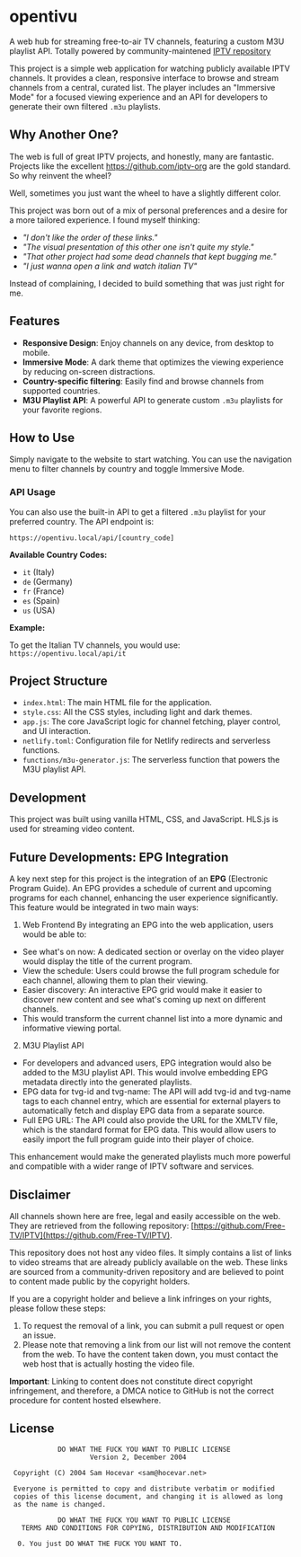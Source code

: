 # opentivu

A web hub for streaming free-to-air TV channels, featuring a custom M3U playlist API. Totally powered by community-maintened [IPTV repository](https://github.com/Free-TV/IPTV)

This project is a simple web application for watching publicly available IPTV channels. It provides a clean, responsive interface to browse and stream channels from a central, curated list. The player includes an "Immersive Mode" for a focused viewing experience and an API for developers to generate their own filtered `.m3u` playlists.

## Why Another One? 
The web is full of great IPTV projects, and honestly, many are fantastic. Projects like the excellent https://github.com/iptv-org are the gold standard. So why reinvent the wheel?

Well, sometimes you just want the wheel to have a slightly different color.

This project was born out of a mix of personal preferences and a desire for a more tailored experience. I found myself thinking:

- *"I don't like the order of these links."*
- *"The visual presentation of this other one isn't quite my style."*
- *"That other project had some dead channels that kept bugging me."*
- *"I just wanna open a link and watch italian TV"*

Instead of complaining, I decided to build something that was just right for me.

## Features

- **Responsive Design**: Enjoy channels on any device, from desktop to mobile.
- **Immersive Mode**: A dark theme that optimizes the viewing experience by reducing on-screen distractions.
- **Country-specific filtering**: Easily find and browse channels from supported countries.
- **M3U Playlist API**: A powerful API to generate custom `.m3u` playlists for your favorite regions.

## How to Use

Simply navigate to the website to start watching. You can use the navigation menu to filter channels by country and toggle Immersive Mode.

### API Usage

You can also use the built-in API to get a filtered `.m3u` playlist for your preferred country. The API endpoint is:

`https://opentivu.local/api/[country_code]`

**Available Country Codes:**

- `it` (Italy)
- `de` (Germany)
- `fr` (France)
- `es` (Spain)
- `us` (USA)

**Example:**

To get the Italian TV channels, you would use:
`https://opentivu.local/api/it`

## Project Structure

- `index.html`: The main HTML file for the application.
- `style.css`: All the CSS styles, including light and dark themes.
- `app.js`: The core JavaScript logic for channel fetching, player control, and UI interaction.
- `netlify.toml`: Configuration file for Netlify redirects and serverless functions.
- `functions/m3u-generator.js`: The serverless function that powers the M3U playlist API.

## Development

This project was built using vanilla HTML, CSS, and JavaScript. HLS.js is used for streaming video content.

## Future Developments: EPG Integration

A key next step for this project is the integration of an **EPG** (Electronic Program Guide). An EPG provides a schedule of current and upcoming programs for each channel, enhancing the user experience significantly. This feature would be integrated in two main ways:

1. Web Frontend
By integrating an EPG into the web application, users would be able to:
* See what's on now: A dedicated section or overlay on the video player would display the title of the current program.
* View the schedule: Users could browse the full program schedule for each channel, allowing them to plan their viewing.
* Easier discovery: An interactive EPG grid would make it easier to discover new content and see what's coming up next on different channels.
* This would transform the current channel list into a more dynamic and informative viewing portal.

2. M3U Playlist API
* For developers and advanced users, EPG integration would also be added to the M3U playlist API. This would involve embedding EPG metadata directly into the generated playlists.
* EPG data for tvg-id and tvg-name: The API will add tvg-id and tvg-name tags to each channel entry, which are essential for external players to automatically fetch and display EPG data from a separate source.
* Full EPG URL: The API could also provide the URL for the XMLTV file, which is the standard format for EPG data. This would allow users to easily import the full program guide into their player of choice.

This enhancement would make the generated playlists much more powerful and compatible with a wider range of IPTV software and services.

## Disclaimer

All channels shown here are free, legal and easily accessible on the web. They are retrieved from the following repository: [https://github.com/Free-TV/IPTV](https://github.com/Free-TV/IPTV).

This repository does not host any video files. It simply contains a list of links to video streams that are already publicly available on the web. These links are sourced from a community-driven repository and are believed to point to content made public by the copyright holders.

If you are a copyright holder and believe a link infringes on your rights, please follow these steps:

1. To request the removal of a link, you can submit a pull request or open an issue.
2. Please note that removing a link from our list will not remove the content from the web. To have the content taken down, you must contact the web host that is actually hosting the video file.

**Important**: Linking to content does not constitute direct copyright infringement, and therefore, a DMCA notice to GitHub is not the correct procedure for content hosted elsewhere.

## License

```
            DO WHAT THE FUCK YOU WANT TO PUBLIC LICENSE
                    Version 2, December 2004

 Copyright (C) 2004 Sam Hocevar <sam@hocevar.net>

 Everyone is permitted to copy and distribute verbatim or modified
 copies of this license document, and changing it is allowed as long
 as the name is changed.

            DO WHAT THE FUCK YOU WANT TO PUBLIC LICENSE
   TERMS AND CONDITIONS FOR COPYING, DISTRIBUTION AND MODIFICATION

  0. You just DO WHAT THE FUCK YOU WANT TO.
```
